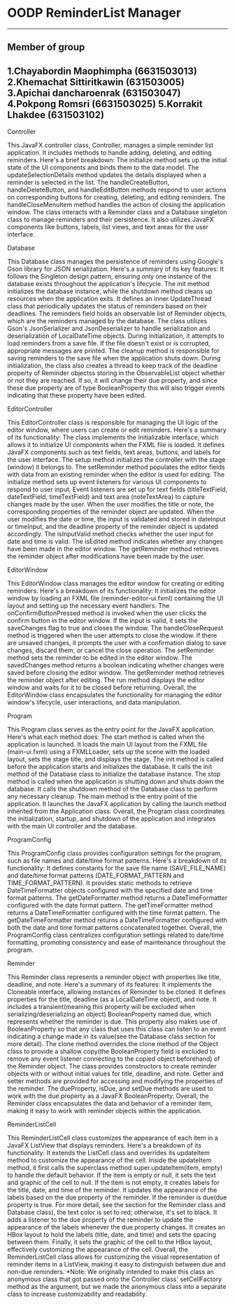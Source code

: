 # OODP ReminderList Manager
-------------------------------------------
Member of group
-------------------------------------------
1.Chayabordin Maophimpha (6631503013)
2.Khemachat Sittiritkawin (631503005)
3.Apichai dancharoenrak (631503047)
4.Pokpong Romsri (6631503025)
5.Korrakit Lhakdee (631503102)
-------------------------------------------


Controller

This JavaFX controller class, Controller, manages a simple reminder list application. It includes methods to handle adding, deleting, and editing reminders. Here's a brief breakdown:
The initialize method sets up the initial state of the UI components and binds them to the data model.
The updateSelectionDetails method updates the details displayed when a reminder is selected in the list.
The handleCreateButton, handleDeleteButton, and handleEditButton methods respond to user actions on corresponding buttons for creating, deleting, and editing reminders.
The handleCloseMenuItem method handles the action of closing the application window.
The class interacts with a Reminder class and a Database singleton class to manage reminders and their persistence. It also utilizes JavaFX components like buttons, labels, list views, and text areas for the user interface.


Database

This Database class manages the persistence of reminders using Google's Gson library for JSON serialization. Here's a summary of its key features:
It follows the Singleton design pattern, ensuring only one instance of the database exists throughout the application's lifecycle.
The init method initializes the database instance, while the shutdown method cleans up resources when the application exits.
It defines an inner UpdateThread class that periodically updates the status of reminders based on their deadlines.
The reminders field holds an observable list of Reminder objects, which are the reminders managed by the database.
The class utilizes Gson's JsonSerializer and JsonDeserializer to handle serialization and deserialization of LocalDateTime objects.
During initialization, it attempts to load reminders from a save file. If the file doesn't exist or is corrupted, appropriate messages are printed.
The cleanup method is responsible for saving reminders to the save file when the application shuts down.
During initialization, the class also creates a thread to keep track of the deadline property of Reminder objectss storing in the ObservableList object whether or not they are reached. If so, it will change their due property, and since these due property are of type BooleanProperty this will also trigger events indicating that these property have been edited.

EditorController

This EditorController class is responsible for managing the UI logic of the editor window, where users can create or edit reminders. Here's a summary of its functionality:
The class implements the Initializable interface, which allows it to initialize UI components when the FXML file is loaded.
It defines JavaFX components such as text fields, text areas, buttons, and labels for the user interface.
The setup method initializes the controller with the stage (window) it belongs to.
The setReminder method populates the editor fields with data from an existing reminder when the editor is used for editing.
The initialize method sets up event listeners for various UI components to respond to user input.
Event listeners are set up for text fields (titleTextField, dateTextField, timeTextField) and text area (noteTextArea) to capture changes made by the user.
When the user modifies the title or note, the corresponding properties of the reminder object are updated.
When the user modifies the date or time, the input is validated and stored in dateInput or timeInput, and the deadline property of the reminder object is updated accordingly.
The isInputValid method checks whether the user input for date and time is valid.
The isEdited method indicates whether any changes have been made in the editor window.
The getReminder method retrieves the reminder object after modifications have been made by the user.


EditorWindow

This EditorWindow class manages the editor window for creating or editing reminders. Here's a breakdown of its functionality:
It initializes the editor window by loading an FXML file (reminder-editor-ui.fxml) containing the UI layout and setting up the necessary event handlers.
The onConfirmButtonPressed method is invoked when the user clicks the confirm button in the editor window. If the input is valid, it sets the saveChanges flag to true and closes the window.
The handleCloseRequest method is triggered when the user attempts to close the window. If there are unsaved changes, it prompts the user with a confirmation dialog to save changes, discard them, or cancel the close operation.
The setReminder method sets the reminder to be edited in the editor window.
The savedChanges method returns a boolean indicating whether changes were saved before closing the editor window.
The getReminder method retrieves the reminder object after editing.
The run method displays the editor window and waits for it to be closed before returning.
Overall, the EditorWindow class encapsulates the functionality for managing the editor window's lifecycle, user interactions, and data manipulation.


Program

This Program class serves as the entry point for the JavaFX application. Here's what each method does:
The start method is called when the application is launched. It loads the main UI layout from the FXML file (main-ui.fxml) using a FXMLLoader, sets up the scene with the loaded layout, sets the stage title, and displays the stage.
The init method is called before the application starts and initializes the database. It calls the init method of the Database class to initialize the database instance.
The stop method is called when the application is shutting down and shuts down the database. It calls the shutdown method of the Database class to perform any necessary cleanup.
The main method is the entry point of the application. It launches the JavaFX application by calling the launch method inherited from the Application class.
Overall, the Program class coordinates the initialization, startup, and shutdown of the application and integrates with the main UI controller and the database.


ProgramConfig

This ProgramConfig class provides configuration settings for the program, such as file names and date/time format patterns. Here's a breakdown of its functionality:
It defines constants for the save file name (SAVE_FILE_NAME) and date/time format patterns (DATE_FORMAT_PATTERN and TIME_FORMAT_PATTERN).
It provides static methods to retrieve DateTimeFormatter objects configured with the specified date and time format patterns.
The getDateFormatter method returns a DateTimeFormatter configured with the date format pattern.
The getTimeFormatter method returns a DateTimeFormatter configured with the time format pattern.
The getDateTimeFormatter method returns a DateTimeFormatter configured with both the date and time format patterns concatenated together.
Overall, the ProgramConfig class centralizes configuration settings related to date/time formatting, promoting consistency and ease of maintenance throughout the program.


Reminder

This Reminder class represents a reminder object with properties like title, deadline, and note. Here's a summary of its features:
It implements the Cloneable interface, allowing instances of Reminder to be cloned.
It defines properties for the title, deadline (as a LocalDateTime object), and note.
It includes a transient(meaning this property will be excluded when serializing/deserializing an object) BooleanProperty named due, which represents whether the reminder is due. This property also makes use of BooleanProperty so that any class that uses this class can listen to an event indicating a change made in its value(see the Database class section for more detail).
The clone method overrides the clone method of the Object class to provide a shallow copy(the BooleanProperty field is excluded to remove any event listener connecting to the copied object beforehand) of the Reminder object.
The class provides constructors to create reminder objects with or without initial values for title, deadline, and note.
Getter and setter methods are provided for accessing and modifying the properties of the reminder.
The dueProperty, isDue, and setDue methods are used to work with the due property as a JavaFX BooleanProperty.
Overall, the Reminder class encapsulates the data and behavior of a reminder item, making it easy to work with reminder objects within the application.

ReminderListCell

This ReminderListCell class customizes the appearance of each item in a JavaFX ListView that displays reminders. Here's a breakdown of its functionality:
It extends the ListCell class and overrides its updateItem method to customize the appearance of the cell.
Inside the updateItem method, it first calls the superclass method super.updateItem(item, empty) to handle the default behavior.
If the item is empty or null, it sets the text and graphic of the cell to null.
If the item is not empty, it creates labels for the title, date, and time of the reminder.
It updates the appearance of the labels based on the due property of the reminder. If the reminder is due(due property is true. For more detail, see the section for the Reminder class and Database class), the text color is set to red; otherwise, it's set to black.
It adds a listener to the due property of the reminder to update the appearance of the labels whenever the due property changes.
It creates an HBox layout to hold the labels (title, date, and time) and sets the spacing between them.
Finally, it sets the graphic of the cell to the HBox layout, effectively customizing the appearance of the cell.
Overall, the ReminderListCell class allows for customizing the visual representation of reminder items in a ListView, making it easy to distinguish between due and non-due reminders.
*Note: We originally intended to make this class an anonymous class that got passed onto the Controller class' setCellFactory method as the argument, but we made the anonymous class into a separate class to increase customizability and readability.